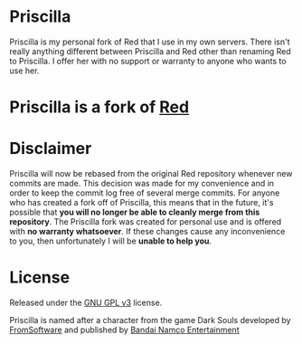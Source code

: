 # Priscilla

Priscilla is my personal fork of Red that I use in my own servers. There isn't really anything different
between Priscilla and Red other than renaming Red to Priscilla. I offer her with no support or warranty to anyone
who wants to use her.

# Priscilla is a fork of [Red](https://github.com/Cog-Creators/Red-DiscordBot)

# Disclaimer

Priscilla will now be rebased from the original Red repository whenever new commits are made. This decision was made for my convenience and in order to keep the commit log free of several merge commits. For anyone who has created a fork off of Priscilla, this means that in the future, it's possible that **you will no longer be able to cleanly merge from this repository**. The Priscilla fork was created for personal use and is offered with **no warranty whatsoever**. If these changes cause any inconvenience to you, then unfortunately I will be **unable to help you**. 

# License

Released under the [GNU GPL v3](https://www.gnu.org/licenses/gpl-3.0.en.html) license.

Priscilla is named after a character from the game Dark Souls
developed by [FromSoftware](https://www.fromsoftware.jp/ww/) and published by [Bandai Namco Entertainment](https://www.bandainamcoent.com/)
